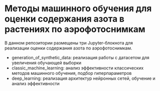 # Методы машинного обучения для оценки содержания азота в растениях по аэрофотоснимкам

В данном репозитории размещены три Jupyter-блокнота для реализации оценки содержания азота по аэрофотоснимкам.

- generation_of_synthetic_data: реализация работы с датасетом для увеличения обучающей выборки
- classic_machine_learning: анализ эффективности классических методов машинного обучения, подбор гиперпараметров
- deep_learning: реализация архитектур нейронных сетей, обучение и анализ эффективности
